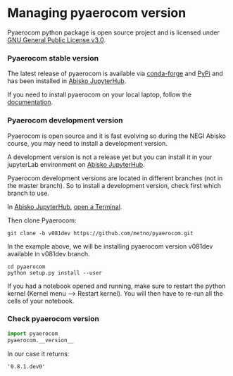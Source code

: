 # Managing pyaerocom version

Pyaerocom python package is open source project and is licensed under [GNU General Public License v3.0](https://github.com/metno/pyaerocom/blob/master/LICENSE). 

### Pyaerocom stable version

The latest release of pyaerocom is available via [conda-forge](https://conda-forge.org/) and [PyPi](https://pypi.org/) and has been installed in [Abisko JupyterHub](https://abisko.uiogeo-apps.sigma2.no).

If you need to install pyaerocom on your local laptop, follow the [documentation](https://pyaerocom.met.no/).

### Pyaerocom development version

Pyaerocom is open source and it is fast evolving so during the NEGI Abisko course, you may need to install a development version.

A development version is not a release yet but you can install it in your jupyterLab environment on  [Abisko JupyterHub](https://abisko.uiogeo-apps.sigma2.no).

Pyaerocom development versions are located in different branches (not in the master branch). So to install a development version, check first which branch to use.

In  [Abisko JupyterHub](https://abisko.uiogeo-apps.sigma2.no), [open a Terminal](https://jupyterlab.readthedocs.io/en/stable/user/terminal.html).

Then clone Pyaerocom:

```shell
git clone -b v081dev https://github.com/metno/pyaerocom.git
```

In the example above, we will be installing pyaerocom version v081dev available in v081dev branch.

```shell
cd pyaerocom
python setup.py install --user
```

If you had a notebook opened and running, make sure to restart the python kernel (Kernel menu --> Restart kernel). You will then have to re-run all the cells of your notebook.

### Check pyaerocom version

```python
import pyaerocom
pyaerocom.__version__
```

In our case it returns:
```
'0.8.1.dev0'
```



